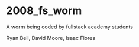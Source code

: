 # 2008_fs_worm
A worm being coded by fullstack academy students

Ryan Bell, David Moore, Isaac Flores
